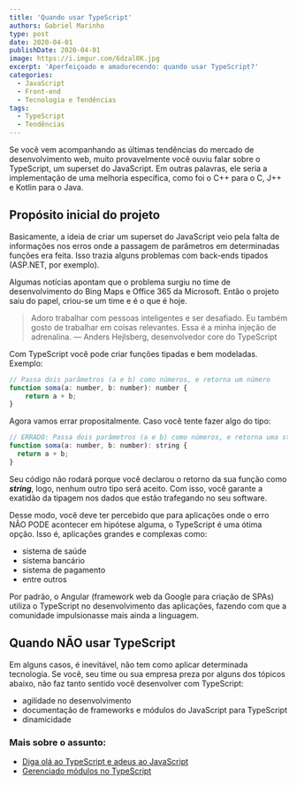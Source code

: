 ```yaml
---
title: 'Quando usar TypeScript'
authors: Gabriel Marinho
type: post
date: 2020-04-01
publishDate: 2020-04-01
image: https://i.imgur.com/6dzal8K.jpg
excerpt: 'Aperfeiçoado e amadurecendo: quando usar TypeScript?'
categories:
  - JavaScript
  - Front-end
  - Tecnologia e Tendências
tags:
  - TypeScript
  - Tendências
---
```


Se você vem acompanhando as últimas tendências do mercado de desenvolvimento web, muito provavelmente você ouviu falar sobre o TypeScript, um superset do JavaScript. Em outras palavras, ele seria a implementação de uma melhoria específica, como foi o C++ para o C, J++ e Kotlin para o Java.

Propósito inicial do projeto
----------
Basicamente, a ideia de criar um superset do JavaScript veio pela falta de informações nos erros onde a passagem de parâmetros em determinadas funções era feita. Isso trazia alguns problemas com back-ends tipados (ASP.NET, por exemplo).

Algumas notícias apontam que o problema surgiu no time de desenvolvimento do Bing Maps e Office 365 da Microsoft. Então o projeto saiu do papel, criou-se um time e é o que é hoje.

> Adoro trabalhar com pessoas inteligentes e ser desafiado. Eu também gosto de trabalhar em coisas relevantes. Essa é a minha injeção de adrenalina. — Anders Hejlsberg, desenvolvedor core do TypeScript

Com TypeScript você pode criar funções tipadas e bem modeladas. Exemplo:
```javascript
// Passa dois parâmetros (a e b) como números, e retorna um número
function soma(a: number, b: number): number { 
	return a + b;
}
```
Agora vamos errar propositalmente. Caso você tente fazer algo do tipo:
```javascript
// ERRADO: Passa dois parâmetros (a e b) como números, e retorna uma string
function soma(a: number, b: number): string {
  return a + b;
}
```
Seu código não rodará porque você declarou o retorno da sua função como ***string***, logo, nenhum outro tipo será aceito. Com isso, você garante a exatidão da tipagem nos dados que estão trafegando no seu software.

Desse modo, você deve ter percebido que para aplicações onde o erro NÃO PODE acontecer em hipótese alguma, o TypeScript é uma ótima opção. Isso é, aplicações grandes e complexas como:
- sistema de saúde
- sistema bancário
- sistema de pagamento
- entre outros

Por padrão, o Angular (framework web da Google para criação de SPAs) utiliza o TypeScript no desenvolvimento das aplicações, fazendo com que a comunidade impulsionasse mais ainda a linguagem.

Quando NÃO usar TypeScript
----------
Em alguns casos, é inevitável, não tem como aplicar determinada tecnologia. Se você, seu time ou sua empresa preza por alguns dos tópicos abaixo, não faz tanto sentido você desenvolver com TypeScript:
- agilidade no desenvolvimento
- documentação de frameworks e módulos do JavaScript para TypeScript
- dinamicidade

### Mais sobre o assunto:

* [Diga olá ao TypeScript e adeus ao JavaScript](https://tableless.com.br/diga-ola-ao-typescript-e-adeus-ao-javascript/) 
* [Gerenciado módulos no TypeScript](https://tableless.com.br/gerenciando-modulos-no-typescript/)
